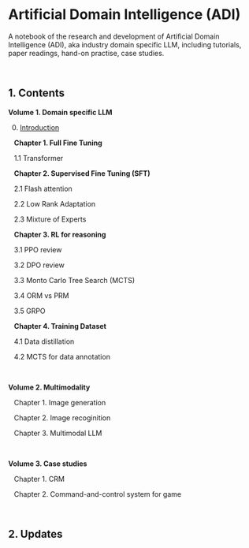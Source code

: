 # Artificial Domain Intelligence (ADI)

A notebook of the research and development of Artificial Domain Intelligence (ADI), aka industry domain specific LLM,
including tutorials, paper readings, hand-on practise, case studies. 

&nbsp;
## 1. Contents 

**Volume 1. Domain specific LLM**

  0. [Introduction](./volume_01/00_introduction.md)

  &nbsp;&nbsp; **Chapter 1. Full Fine Tuning**
  
  &nbsp;&nbsp; 1.1 Transformer 

  &nbsp;&nbsp; **Chapter 2. Supervised Fine Tuning (SFT)**
  
  &nbsp;&nbsp; 2.1 Flash attention
    
  &nbsp;&nbsp; 2.2 Low Rank Adaptation
    
  &nbsp;&nbsp; 2.3 Mixture of Experts

  &nbsp;&nbsp; **Chapter 3. RL for reasoning**
  
  &nbsp;&nbsp; 3.1 PPO review
  
  &nbsp;&nbsp; 3.2 DPO review
  
  &nbsp;&nbsp; 3.3 Monto Carlo Tree Search (MCTS)
  
  &nbsp;&nbsp; 3.4 ORM vs PRM
  
  &nbsp;&nbsp; 3.5 GRPO

  &nbsp;&nbsp; **Chapter 4. Training Dataset** 
    
  &nbsp;&nbsp; 4.1 Data distillation
  
  &nbsp;&nbsp; 4.2 MCTS for data annotation

&nbsp;

**Volume 2. Multimodality**

  &nbsp;&nbsp; Chapter 1. Image generation
  
  &nbsp;&nbsp; Chapter 2. Image recoginition
  
  &nbsp;&nbsp; Chapter 3. Multimodal LLM

&nbsp;

**Volume 3. Case studies**

  &nbsp;&nbsp; Chapter 1. CRM
  
  &nbsp;&nbsp; Chapter 2. Command-and-control system for game


&nbsp;
## 2. Updates


